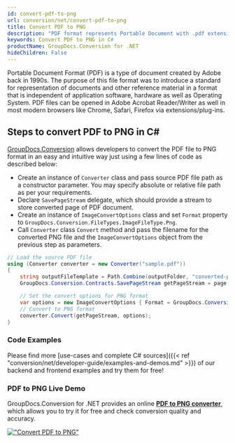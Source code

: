 ```yaml
---
id: convert-pdf-to-png
url: conversion/net/convert-pdf-to-png
title: Convert PDF to PNG
description: "PDF format represents Portable Document with .pdf extension. Learn how to convert PDF to PNG file programmatically in C# language using GroupDocs.Conversion for .NET library."
keywords: Convert PDF to PNG in C#
productName: GroupDocs.Conversion for .NET
hideChildren: False
---
```


Portable Document Format (PDF) is a type of document created by Adobe back in 1990s. The purpose of this file format was to introduce a standard for representation of documents and other reference material in a format that is independent of application software, hardware as well as Operating System. PDF files can be opened in Adobe Acrobat Reader/Writer as well in most modern browsers like Chrome, Safari, Firefox via extensions/plug-ins.

## Steps to convert PDF to PNG in C#

[GroupDocs.Conversion](https://products.groupdocs.com/conversion/net) allows developers to convert the PDF file to PNG format in an easy and intuitive way just using a few lines of code as described below:

* Create an instance of `Converter` class and pass source PDF file path as a constructor parameter. You may specify absolute or relative file path as per your requirements. 
* Declare `SavePageStream` delegate, which should provide a stream to store converted page of PDF document.
* Create an instance of `ImageConvertOptions` class and set `Format` property to `GroupDocs.Conversion.FileTypes.ImageFileType.Png`.
* Call `Converter` class `Convert` method and pass the filename for the converted PNG file and the `ImageConvertOptions` object from the previous step as parameters.

```csharp
// Load the source PDF file
using (Converter converter = new Converter("sample.pdf"))
{
    string outputFileTemplate = Path.Combine(outputFolder, "converted-page-{0}.png");
    GroupDocs.Conversion.Contracts.SavePageStream getPageStream = page => new FileStream(string.Format(outputFileTemplate, page), FileMode.Create);

    // Set the convert options for PNG format
    var options = new ImageConvertOptions { Format = GroupDocs.Conversion.FileTypes.ImageFileType.Png };   
    // Convert to PNG format
    converter.Convert(getPageStream, options);
}
```

### Code Examples

Please find more [use-cases and complete C# sources]({{< ref "conversion/net/developer-guide/examples-and-demos.md" >}}) of our backend and frontend examples and try them for free!

### PDF to PNG Live Demo

GroupDocs.Conversion for .NET provides an online [**PDF to PNG converter**](https://products.groupdocs.app/conversion/pdf-to-png), which allows you to try it for free and check conversion quality and accuracy.

[!["Convert PDF to PNG"](conversion/net/images/convert-to-png/convert-pdf-to-png.png)](https://products.groupdocs.app/conversion/pdf-to-png)